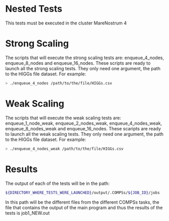 # Nested Tests
This tests must be executed in the cluster MareNostrum 4
# Strong Scaling
The scripts that will execute the strong scaling tests are: enqueue_4_nodes, enqueue_8_nodes and enqueue_16_nodes. These scripts are 
ready to launch all the strong scaling tests. They only need one argument, the path to the HIGGs file dataset. For example:
```bash
> ./enqueue_4_nodes /path/to/the/file/HIGGs.csv
```
# Weak Scaling
The scripts that will execute the weak scaling tests are: enqueue_1_node_weak, enqueue_2_nodes_weak, enqueue_4_nodes_weak, enqueue_8_nodes_weak and enqueue_16_nodes. These scaripts are ready to launch all
the weak scaling tests. They only need one argument, the path to the HIGGs file dataset. For example:
```bash
> ./enqueue_4_nodes_weak /path/to/the/file/HIGGs.csv
```

# Results
The output of each of the tests will be in the path: 
```bash
${DIRECTORY_WHERE_TESTS_WERE_LAUNCHED}/output/.COMPSs/${JOB_ID}/jobs
```
In this path will be the different files from the different COMPSs tasks, the file that contains the output of the main program and thus the results of the tests is job1_NEW.out
